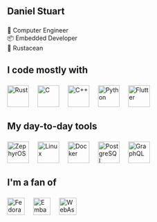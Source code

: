 
<h2 align="left">Daniel Stuart</h2>

###

<p align="left">📖 Computer Engineer<br>📦 Embedded Developer<br>🦀 Rustacean<br></p>

###

<h2 align="left">I code mostly with</h2>

###

<div align="left">
  <img src="https://skillicons.dev/icons?i=rust" height="50" width="50" alt="Rust"  />
  <img width="12" />
  <img src="https://skillicons.dev/icons?i=c" height="50" width="50" alt="C"  />
  <img width="12" />
  <img src="https://skillicons.dev/icons?i=cpp" height="50" width="50" alt="C++"  />
  <img width="12" />
  <img src="https://skillicons.dev/icons?i=py" height="50" width="50" alt="Python"  />
  <img width="12" />
  <img src="https://skillicons.dev/icons?i=flutter" height="50" width="50" alt="Flutter"  />
</div>

###

<h2 align="left">My day-to-day tools</h2>

###
<div align="left">
  <img src="https://avatars.githubusercontent.com/u/19595895" height="50" width="50" alt="ZephyrOS"  />
  <img width="12" />
  <img src="https://cdn.jsdelivr.net/gh/devicons/devicon/icons/linux/linux-original.svg" height="50" width="50" alt="Linux"  />
  <img width="12" />
  <img src="https://cdn.jsdelivr.net/gh/devicons/devicon@latest/icons/docker/docker-original.svg" height="50" width="50" alt="Docker"  />
  <img width="12" />
  <img src="https://cdn.jsdelivr.net/gh/devicons/devicon/icons/postgresql/postgresql-original.svg" height="50" width="50" alt="PostgreSQL"  />
  <img width="12" />
  <img src="https://cdn.simpleicons.org/graphql/E10098" height="50" width="50" alt="GraphQL"  />
</div>

###

<h2 align="left">I'm a fan of</h2>

###


[<img src="https://img.shields.io/badge/Fedora-51A2DA?logo=fedora&logoColor=white&style=for-the-badge" height="40" alt="Fedora"  />](https://fedoraproject.org/)
<img width="12" />
[<img src="https://img.shields.io/badge/Embassy-DE4714?logo=Rust&logoColor=white&style=for-the-badge" height="40" alt="Embassy"  />](https://embassy.dev/)
<img width="12" />
[<img src="https://img.shields.io/badge/WebAssembly-654FF0?logo=webassembly&logoColor=white&style=for-the-badge" height="40" alt="WebAssembly"  />](https://webassembly.org/)


###

###
